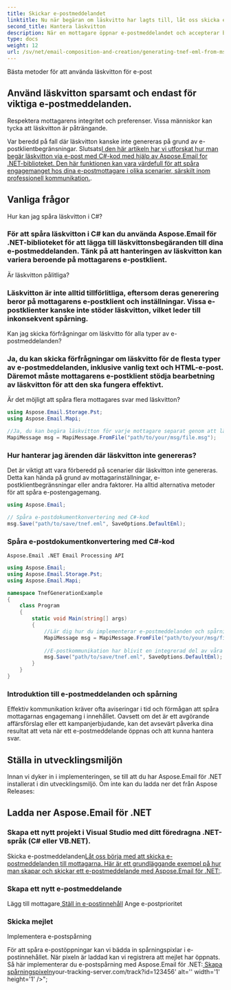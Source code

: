 ```yaml
---
title: Skickar e-postmeddelandet
linktitle: Nu när begäran om läskvitto har lagts till, låt oss skicka e-postmeddelandet.
second_title: Hantera läskvitton
description: När en mottagare öppnar e-postmeddelandet och accepterar begäran om läskvitto får du ett läskvitto. Men att hantera läskvitton kan vara lite knepigt eftersom inte alla e-postklienter stöder dem. Det är lämpligt att använda en dedikerad e-postadress för att samla in läskvitton och behandla dem därefter.
type: docs
weight: 12
url: /sv/net/email-composition-and-creation/generating-tnef-eml-from-msg-in-csharp/
---
```


Bästa metoder för att använda läskvitton för e-post

##  Använd läskvitton sparsamt och endast för viktiga e-postmeddelanden.

Respektera mottagarens integritet och preferenser. Vissa människor kan tycka att läskvitton är påträngande.

Var beredd på fall där läskvitton kanske inte genereras på grund av e-postklientbegränsningar.
Slutsats[I den här artikeln har vi utforskat hur man begär läskvitton via e-post med C#-kod med hjälp av Aspose.Email for .NET-biblioteket. Den här funktionen kan vara värdefull för att spåra engagemanget hos dina e-postmottagare i olika scenarier, särskilt inom professionell kommunikation.](https://releases.aspose.com/email/net).

##  Vanliga frågor

Hur kan jag spåra läskvitton i C#?

### För att spåra läskvitton i C# kan du använda Aspose.Email för .NET-biblioteket för att lägga till läskvittonsbegäranden till dina e-postmeddelanden. Tänk på att hanteringen av läskvitton kan variera beroende på mottagarens e-postklient.

   Är läskvitton pålitliga?

### Läskvitton är inte alltid tillförlitliga, eftersom deras generering beror på mottagarens e-postklient och inställningar. Vissa e-postklienter kanske inte stöder läskvitton, vilket leder till inkonsekvent spårning.

   Kan jag skicka förfrågningar om läskvitto för alla typer av e-postmeddelanden?

### Ja, du kan skicka förfrågningar om läskvitto för de flesta typer av e-postmeddelanden, inklusive vanlig text och HTML-e-post. Däremot måste mottagarens e-postklient stödja bearbetning av läskvitton för att den ska fungera effektivt.

   Är det möjligt att spåra flera mottagares svar med läskvitton?

   ```csharp
   using Aspose.Email.Storage.Pst;
   using Aspose.Email.Mapi;

   //Ja, du kan begära läskvitton för varje mottagare separat genom att lägga till lämpliga rubriker i e-postmeddelandet. På så sätt kan du spåra enskilda mottagares interaktioner med e-postmeddelandet.
   MapiMessage msg = MapiMessage.FromFile("path/to/your/msg/file.msg");
   ```

### Hur hanterar jag ärenden där läskvitton inte genereras?

   Det är viktigt att vara förberedd på scenarier där läskvitton inte genereras. Detta kan hända på grund av mottagarinställningar, e-postklientbegränsningar eller andra faktorer. Ha alltid alternativa metoder för att spåra e-postengagemang.

   ```csharp
   using Aspose.Email;
   
   // Spåra e-postdokumentkonvertering med C#-kod
   msg.Save("path/to/save/tnef.eml", SaveOptions.DefaultEml);
   ```

###  Spåra e-postdokumentkonvertering med C#-kod

    Aspose.Email .NET Email Processing API

   ```csharp
   using Aspose.Email;
   using Aspose.Email.Storage.Pst;
   using Aspose.Email.Mapi;

   namespace TnefGenerationExample
   {
       class Program
       {
           static void Main(string[] args)
           {
               //Lär dig hur du implementerar e-postmeddelanden och spårning med Aspose.Email för .NET. Steg-för-steg guide med kodexempel. Förbättra din e-postkommunikation idag!
               MapiMessage msg = MapiMessage.FromFile("path/to/your/msg/file.msg");
               
               //E-postkommunikation har blivit en integrerad del av våra liv, både för personliga och professionella ändamål. När du hanterar kritiska e-postmeddelanden är det viktigt att se till att meddelanden tas emot snabbt och att spårningsmekanismer finns på plats. Aspose.Email för .NET tillhandahåller en kraftfull lösning för att uppnå effektiv e-postavisering och spårning. I den här guiden går vi igenom processen steg för steg och ger exempel på källkod för varje steg.
               msg.Save("path/to/save/tnef.eml", SaveOptions.DefaultEml);
           }
       }
   }
   ```

### Introduktion till e-postmeddelanden och spårning

   Effektiv kommunikation kräver ofta aviseringar i tid och förmågan att spåra mottagarnas engagemang i innehållet. Oavsett om det är ett avgörande affärsförslag eller ett kampanjerbjudande, kan det avsevärt påverka dina resultat att veta när ett e-postmeddelande öppnas och att kunna hantera svar.

##  Ställa in utvecklingsmiljön

Innan vi dyker in i implementeringen, se till att du har Aspose.Email för .NET installerat i din utvecklingsmiljö. Om inte kan du ladda ner det från Aspose Releases:

##  Ladda ner Aspose.Email för .NET

### Skapa ett nytt projekt i Visual Studio med ditt föredragna .NET-språk (C# eller VB.NET).

Skicka e-postmeddelanden[Låt oss börja med att skicka e-postmeddelanden till mottagarna. Här är ett grundläggande exempel på hur man skapar och skickar ett e-postmeddelande med Aspose.Email för .NET:](https://releases.aspose.com/email/net).

###  Skapa ett nytt e-postmeddelande

 Lägg till mottagare[ Ställ in e-postinnehåll](https://reference.aspose.com/email/net) Ange e-postprioritet

###  Skicka mejlet

Implementera e-postspårning

För att spåra e-postöppningar kan vi bädda in spårningspixlar i e-postinnehållet. När pixeln är laddad kan vi registrera att mejlet har öppnats. Så här implementerar du e-postspårning med Aspose.Email för .NET:[ Skapa spårningspixeln](https://reference.aspose.com/email/net)your-tracking-server.com/track?id=123456' alt='' width='1' height='1' />";
